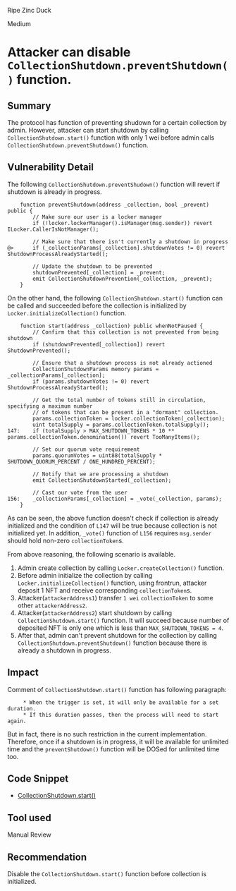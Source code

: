 Ripe Zinc Duck

Medium

# Attacker can disable `CollectionShutdown.preventShutdown()` function.

## Summary
The protocol has function of preventing shudown for a certain collection by admin.
However, attacker can start shutdown by calling `CollectionShutdown.start()` function with only 1 wei before admin calls `CollectionShutdown.preventShutdown()` function.

## Vulnerability Detail
The following `CollectionShutdown.preventShudown()` function will revert if shutdown is already in progress.
```solidity
    function preventShutdown(address _collection, bool _prevent) public {
        // Make sure our user is a locker manager
        if (!locker.lockerManager().isManager(msg.sender)) revert ILocker.CallerIsNotManager();

        // Make sure that there isn't currently a shutdown in progress
@>      if (_collectionParams[_collection].shutdownVotes != 0) revert ShutdownProcessAlreadyStarted();

        // Update the shutdown to be prevented
        shutdownPrevented[_collection] = _prevent;
        emit CollectionShutdownPrevention(_collection, _prevent);
    }
```
On the other hand, the following `CollectionShutdown.start()` function can be called and succeeded before the collection is initialized by `Locker.initializeCollection()` function.
```solidity
    function start(address _collection) public whenNotPaused {
        // Confirm that this collection is not prevented from being shutdown
        if (shutdownPrevented[_collection]) revert ShutdownPrevented();

        // Ensure that a shutdown process is not already actioned
        CollectionShutdownParams memory params = _collectionParams[_collection];
        if (params.shutdownVotes != 0) revert ShutdownProcessAlreadyStarted();

        // Get the total number of tokens still in circulation, specifying a maximum number
        // of tokens that can be present in a "dormant" collection.
        params.collectionToken = locker.collectionToken(_collection);
        uint totalSupply = params.collectionToken.totalSupply();
147:    if (totalSupply > MAX_SHUTDOWN_TOKENS * 10 ** params.collectionToken.denomination()) revert TooManyItems();

        // Set our quorum vote requirement
        params.quorumVotes = uint88(totalSupply * SHUTDOWN_QUORUM_PERCENT / ONE_HUNDRED_PERCENT);

        // Notify that we are processing a shutdown
        emit CollectionShutdownStarted(_collection);

        // Cast our vote from the user
156:    _collectionParams[_collection] = _vote(_collection, params);
    }
```
As can be seen, the above function doesn't check if collection is already initialized and the condition of `L147` will be true because collection is not initialized yet.
In addition, `_vote()` function of `L156` requires `msg.sender` should hold non-zero `collectionToken`s.

From above reasoning, the following scenario is available.
1. Admin create collection by calling `Locker.createCollection()` function.
2. Before admin initialize the collection by calling `Locker.initializeCollection()` function, using frontrun, attacker deposit 1 NFT and receive corresponding `collectionToken`s.
3. Attacker(`attackerAddress1`) transfer `1 wei` `collectionToken` to some other `attackerAddress2`.
4. Attacker(`attackerAddress2`) start shutdown by calling `CollectionShutdown.start()` function. It will succeed because number of deposited NFT is only one which is less than `MAX_SHUTDOWN_TOKENS = 4`.
5. After that, admin can't prevent shutdown for the collection by calling `CollectionShutdown.preventShutdown()` function because there is already a shutdown in progress.


## Impact
Comment of `CollectionShutdown.start()` function has following paragraph:
```solidity
     * When the trigger is set, it will only be available for a set duration.
     * If this duration passes, then the process will need to start again.
```
But in fact, there is no such restriction in the current implementation.
Therefore, once if a shutdown is in progress, it will be available for unlimited time and the `preventShutdown()` function will be DOSed for unlimited time too.


## Code Snippet
- [CollectionShutdown.start()](https://github.com/sherlock-audit/2024-08-flayer/blob/main/flayer/src/contracts/utils/CollectionShutdown.sol#L124-L157)

## Tool used

Manual Review

## Recommendation
Disable the `CollectionShutdown.start()` function before collection is initialized.